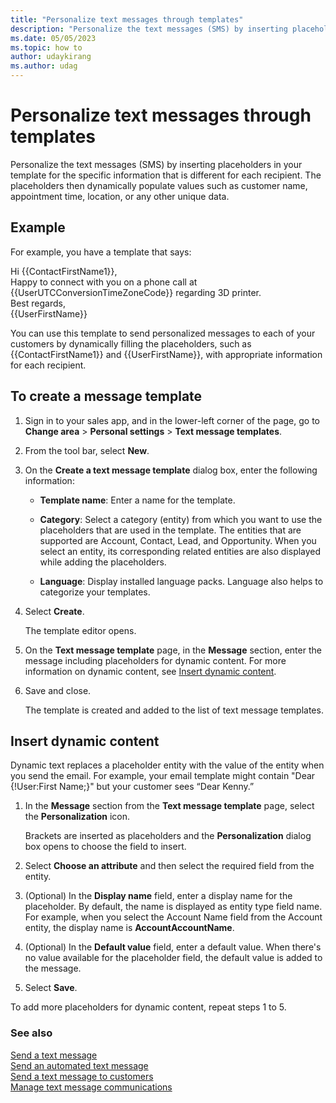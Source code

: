 ```yaml
---
title: "Personalize text messages through templates"
description: "Personalize the text messages (SMS) by inserting placeholders in your template for the specific information that is different for each recipient."
ms.date: 05/05/2023
ms.topic: how to
author: udaykirang
ms.author: udag
---
```


# Personalize text messages through templates

Personalize the text messages (SMS) by inserting placeholders in your template for the specific information that is different for each recipient. The placeholders then dynamically populate values such as customer name, appointment time, location, or any other unique data.

## Example

For example, you have a template that says:

Hi {{ContactFirstName1}},  
Happy to connect with you on a phone call at {{UserUTCConversionTimeZoneCode}} regarding 3D printer.  
Best regards,  
{{UserFirstName}}

You can use this template to send personalized messages to each of your customers by dynamically filling the placeholders, such as {{ContactFirstName1}} and {{UserFirstName}}, with appropriate information for each recipient.


## To create a message template

1.	Sign in to your sales app, and in the lower-left corner of the page, go to **Change area** > **Personal settings** > **Text message templates**.

2.	From the tool bar, select **New**.

3.	On the **Create a text message template** dialog box, enter the following information: 

    -	**Template name**: Enter a name for the template.

    -	**Category**: Select a category (entity) from which you want to use the placeholders that are used in the template. The entities that are supported are Account, Contact, Lead, and Opportunity. When you select an entity, its corresponding related entities are also displayed while adding the placeholders.

    -	**Language**: Display installed language packs. Language also helps to categorize your templates.

4.	Select **Create**.

    The template editor opens.

5.	On the **Text message template** page, in the **Message** section, enter the message including placeholders for dynamic content. For more information on dynamic content, see [Insert dynamic content](#insert-dynamic-content).

6.	Save and close.

    The template is created and added to the list of text message templates.

## Insert dynamic content

Dynamic text replaces a placeholder entity with the value of the entity when you send the email. For example, your email template might contain "Dear {!User:First Name;}" but your customer sees “Dear Kenny.”

1.	In the **Message** section from the **Text message template** page, select the **Personalization** icon.

    Brackets are inserted as placeholders and the **Personalization** dialog box opens to choose the field to insert.

2.	Select **Choose an attribute** and then select the required field from the entity.

3.	(Optional) In the **Display name** field, enter a display name for the placeholder. By default, the name is displayed as entity type field name. For example, when you select the Account Name field from the Account entity, the display name is **AccountAccountName**.

4.	(Optional) In the **Default value** field, enter a default value. When there's no value available for the placeholder field, the default value is added to the message.

5.	Select **Save**.

To add more placeholders for dynamic content, repeat steps 1 to 5.

### See also

[Send a text message](steps-sequence.md#send-a-text-message)   
[Send an automated text message](steps-sequence.md#send-an-automated-text-message)   
[Send a text message to customers](connect-with-customers.md#send-a-text-message-to-customers)    
[Manage text message communications](manage-text-message-communications.md)
